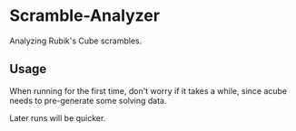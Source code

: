 # Scramble-Analyzer

Analyzing Rubik's Cube scrambles.

## Usage

When running for the first time,
don't worry if it takes a while,
since acube needs to pre-generate some solving data.

Later runs will be quicker.

